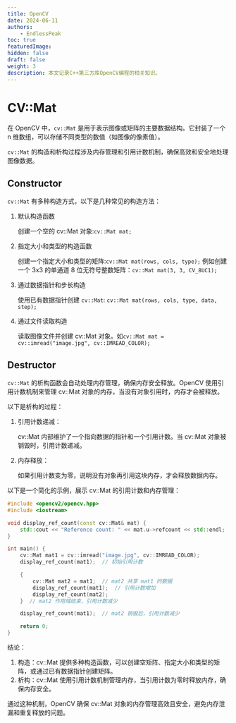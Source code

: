 ```yaml
---
title: OpenCV
date: 2024-06-11
authors: 
    - EndlessPeak
toc: true
featuredImage: 
hidden: false
draft: false
weight: 3
description: 本文记录C++第三方库OpenCV编程的相关知识。
---
```


# CV::Mat
在 OpenCV 中，`cv::Mat` 是用于表示图像或矩阵的主要数据结构。它封装了一个 n 维数组，可以存储不同类型的数值（如图像的像素值）。

`cv::Mat` 的构造和析构过程涉及内存管理和引用计数机制，确保高效和安全地处理图像数据。

## Constructor
`cv::Mat` 有多种构造方式，以下是几种常见的构造方法：

1. 默认构造函数
   
   创建一个空的 cv::Mat 对象:`cv::Mat mat;`

2. 指定大小和类型的构造函数
   
   创建一个指定大小和类型的矩阵:`cv::Mat mat(rows, cols, type);` 例如创建一个 3x3 的单通道 8 位无符号整数矩阵：`cv::Mat mat(3, 3, CV_8UC1);`

3. 通过数据指针和步长构造

   使用已有数据指针创建 `cv::Mat`: `cv::Mat mat(rows, cols, type, data, step);`

4. 通过文件读取构造
   
   读取图像文件并创建 cv::Mat 对象。如`cv::Mat mat = cv::imread("image.jpg", cv::IMREAD_COLOR);`

## Destructor
`cv::Mat` 的析构函数会自动处理内存管理，确保内存安全释放。OpenCV 使用引用计数机制来管理 cv::Mat 对象的内存，当没有对象引用时，内存才会被释放。

以下是析构的过程：

1. 引用计数递减：

   cv::Mat 内部维护了一个指向数据的指针和一个引用计数。当 cv::Mat 对象被销毁时，引用计数递减。

2. 内存释放：

   如果引用计数变为零，说明没有对象再引用这块内存，才会释放数据内存。

以下是一个简化的示例，展示 cv::Mat 的引用计数和内存管理：

```cpp
#include <opencv2/opencv.hpp>
#include <iostream>

void display_ref_count(const cv::Mat& mat) {
    std::cout << "Reference count: " << mat.u->refcount << std::endl;
}

int main() {
    cv::Mat mat1 = cv::imread("image.jpg", cv::IMREAD_COLOR);
    display_ref_count(mat1);  // 初始引用计数

    {
        cv::Mat mat2 = mat1;  // mat2 共享 mat1 的数据
        display_ref_count(mat1);  // 引用计数增加
        display_ref_count(mat2);
    }  // mat2 作用域结束，引用计数减少

    display_ref_count(mat1);  // mat2 销毁后，引用计数减少

    return 0;
}
```

结论：
1. 构造：cv::Mat 提供多种构造函数，可以创建空矩阵、指定大小和类型的矩阵，或通过已有数据指针创建矩阵。
2. 析构：cv::Mat 使用引用计数机制管理内存，当引用计数为零时释放内存，确保内存安全。

通过这种机制，OpenCV 确保 cv::Mat 对象的内存管理高效且安全，避免内存泄漏和重复释放的问题。